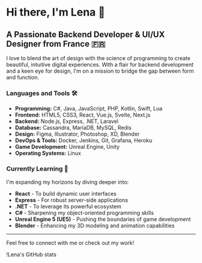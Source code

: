 # Hi there, I'm Lena 👋

## A Passionate Backend Developer & UI/UX Designer from France 🇫🇷

I love to blend the art of design with the science of programming to create beautiful, intuitive digital experiences. With a flair for backend development and a keen eye for design, I'm on a mission to bridge the gap between form and function.

### Languages and Tools 🛠️

- **Programming:** C#, Java, JavaScript, PHP, Kotlin, Swift, Lua
- **Frontend:** HTML5, CSS3, React, Vue.js, Svelte, Next.js
- **Backend:** Node.js, Express, .NET, Laravel
- **Database:** Cassandra, MariaDB, MySQL, Redis
- **Design:** Figma, Illustrator, Photoshop, XD, Blender
- **DevOps & Tools:** Docker, Jenkins, Git, Grafana, Heroku
- **Game Development:** Unreal Engine, Unity
- **Operating Systems:** Linux

### Currently Learning 🌱

I'm expanding my horizons by diving deeper into:
- **React** - To build dynamic user interfaces
- **Express** - For robust server-side applications
- **.NET** - To leverage its powerful ecosystem
- **C#** - Sharpening my object-oriented programming skills
- **Unreal Engine 5 (UE5)** - Pushing the boundaries of game development
- **Blender** - Enhancing my 3D modeling and animation capabilities

---

Feel free to connect with me or check out my work!

!Lena's GitHub stats

